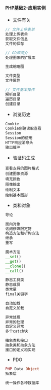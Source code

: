 #### **PHP基础2-应用实例**

* 文件有关

```php
// 文件上传表单
处理上传表单
获取文件信息
文件的保存

// GD库简介
处理图像的扩展库

生成缩略图

文件类型
文件属性

// 文件基本操作
解析目录
遍历目录
创建目录
```

* 浏览历史

```php
Cookie
Cookie创建读取查看
Session
Session的使用
HTTP响应消息头
输出缓冲
```

* 验证码生成

```
查看支持的图片格式
创建图像资源
填充颜色
图像输出
绘制文本
绘制基本图形
```

* 类和对象

```php
导论

面向对象
访问修饰限定符
构造方法和析构方法
继承
重写

魔术方法
__set()
__get()
__clone()
__call()

静态工具类
静态成员
类常量  
final关键字

自动加载
自定义加载

异常处理
异常的处理
自定义异常
多个catch块

抽象类和接口
抽象类和抽象方法
接口的定义和实现
```

* PDO

```php
PHP Data Object 
抽象层

统一操作各种数据库
```



